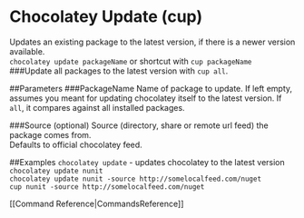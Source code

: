 # Chocolatey Update (cup)
Updates an existing package to the latest version, if there is a newer version available.  
`chocolatey update packageName` or shortcut with 
`cup packageName`  
###Update all packages to the latest version with `cup all`.  
  
##Parameters
###PackageName
Name of package to update. If left empty, assumes you meant for updating chocolatey itself to the latest version. If `all`, it compares against all installed packages.  
  
###Source (optional)
Source (directory, share or remote url feed) the package comes from.  
Defaults to official chocolatey feed.  
  
##Examples
`chocolatey update` - updates chocolatey to the latest version  
`chocolatey update nunit`  
`chocolatey update nunit -source http://somelocalfeed.com/nuget`  
`cup nunit -source http://somelocalfeed.com/nuget`  
  
[[Command Reference|CommandsReference]]